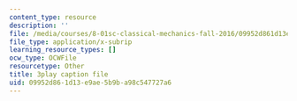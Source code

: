 ```yaml
---
content_type: resource
description: ''
file: /media/courses/8-01sc-classical-mechanics-fall-2016/09952d861d13e9ae5b9ba98c547727a6_d9ugFckUBcg.srt
file_type: application/x-subrip
learning_resource_types: []
ocw_type: OCWFile
resourcetype: Other
title: 3play caption file
uid: 09952d86-1d13-e9ae-5b9b-a98c547727a6
---
```

